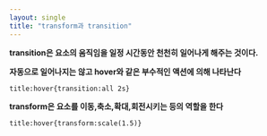 ```yaml
---
layout: single
title: "transform과 transition"
---
```


**transition은 요소의 움직임을 일정 시간동안 천천히 일어나게 해주는 것이다.**

**자동으로 일어나지는 않고 hover와 같은 부수적인 액션에 의해 나타난다**

```
title:hover{transition:all 2s}
```

**transform은 요소를 이동,축소,확대,회전시키는 등의 역할을 한다**

```
title:hover{transform:scale(1.5)}

